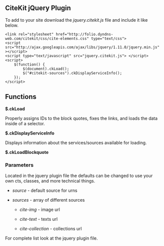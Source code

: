 ## CiteKit jQuery Plugin

To add to your site download the *jquery.citekit.js* file and include it
like below.

    <link rel="stylesheet" href="http://folio.dyndns-web.com/citekit/css/cite-elements.css" type="text/css">
    <script src="http://ajax.googleapis.com/ajax/libs/jquery/1.11.0/jquery.min.js" ></script>
    <script type="text/javascript" src="jquery.citekit.js"> </script>
    <script>
        $(function() {
            $(document).ckLoad();
            $("#citekit-sources").ckDisplayServiceInfo();
        });
    </script>

## Functions

**\$.ckLoad**

Properly assigns IDs to the block quotes, fixes the links, and loads the
data inside of a selector.

**\$.ckDisplayServiceInfo**

Displays information about the services/sources available for loading.

**\$.ckLoadBlockquote**

### Parameters

Located in the jquery plugin file the defaults can be changed to use
your own cts, classes, and more technical things.

-   *source* - default source for urns

-   *sources* - array of different sources

    -   *cite-img* - image url

    -   *cite-text* - texts url

    -   *cite-collection* - collections url

For complete list look at the jquery plugin file.

